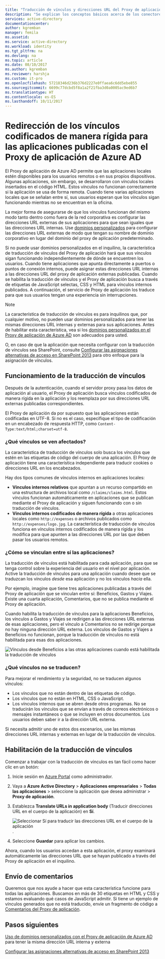 ```yaml
---
title: "Traducción de vínculos y direcciones URL del Proxy de aplicación de Azure AD | Microsoft Docs"
description: "Se explican los conceptos básicos acerca de los conectores del Proxy de aplicación de Azure AD."
services: active-directory
documentationcenter: 
author: kgremban
manager: femila
ms.assetid: 
ms.service: active-directory
ms.workload: identity
ms.tgt_pltfrm: na
ms.devlang: na
ms.topic: article
ms.date: 08/10/2017
ms.author: kgremban
ms.reviewer: harshja
ms.custom: it-pro
ms.openlocfilehash: 57218346d236b376d2227e0ffaea6c6dd5ebe855
ms.sourcegitcommit: 6699c77dcbd5f8a1a2f21fba3d0a0005ac9ed6b7
ms.translationtype: HT
ms.contentlocale: es-ES
ms.lasthandoff: 10/11/2017
---
```

# <a name="redirect-hardcoded-links-for-apps-published-with-azure-ad-application-proxy"></a>Redirección de los vínculos codificados de manera rígida para las aplicaciones publicadas con el Proxy de aplicación de Azure AD

El Proxy de aplicación de Azure AD permite que las aplicaciones locales estén disponibles para los usuarios remotos o en sus propios dispositivos. Algunas aplicaciones, sin embargo, se desarrollaron con vínculos locales insertados en el código HTML. Estos vínculos no funcionan correctamente si la aplicación se usa de forma remota. Cuando tiene varias aplicaciones locales que se señalan entre sí, sus usuarios esperan que los vínculos sigan funcionando mientras no se encuentran en la oficina. 

La mejor forma de asegurarse de que los vínculos funcionan del mismo modo tanto dentro como fuera de la red corporativa es configurar las direcciones URL externas de sus aplicaciones para que sean iguales que las direcciones URL internas. Use [dominios personalizados](active-directory-application-proxy-custom-domains.md) para configurar las direcciones URL externas de modo que tengan su nombre de dominio corporativo en lugar del dominio del proxy de aplicación predeterminado.

Si no puede usar dominios personalizados en el inquilino, la característica de traducción de vínculos del Proxy de aplicación hará que sus vínculos sigan funcionando independientemente de dónde se encuentren los usuarios. Cuando tiene aplicaciones que apunta directamente a puertos o puntos de conexión internos, puede asignar estas direcciones URL internas a las direcciones URL del proxy de aplicación externas publicadas. Cuando se habilita la traducción de vínculos y el Proxy de aplicación busca a través de etiquetas de JavaScript selectas, CSS y HTML para vínculos internos publicados. A continuación, el servicio de Proxy de aplicación los traduce para que sus usuarios tengan una experiencia sin interrupciones.

>[!NOTE]
>La característica de traducción de vínculos es para inquilinos que, por cualquier motivo, no pueden usar dominios personalizados para tener las mismas direcciones URL internas y externas para sus aplicaciones. Antes de habilitar esta característica, vea si los [dominios personalizados en el Proxy de aplicación de Azure AD](active-directory-application-proxy-custom-domains.md) son adecuados para usted.
>
>O, en caso de que la aplicación que necesita configurar con la traducción de vínculos sea SharePoint, consulte [Configurar las asignaciones alternativas de acceso en SharePoint 2013](https://technet.microsoft.com/library/cc263208.aspx) para otro enfoque para la asignación de vínculos.

## <a name="how-link-translation-works"></a>Funcionamiento de la traducción de vínculos

Después de la autenticación, cuando el servidor proxy pasa los datos de aplicación al usuario, el Proxy de aplicación busca vínculos codificados de manera rígida en la aplicación y los reemplaza por sus direcciones URL externas publicadas correspondientes.

El Proxy de aplicación da por supuesto que las aplicaciones están codificadas en UTF-8. Si no es el caso, especifique el tipo de codificación en un encabezado de respuesta HTTP, como `Content-Type:text/html;charset=utf-8`.

### <a name="which-links-are-affected"></a>¿Qué vínculos se ven afectados?

La característica de traducción de vínculos solo busca los vínculos que estén en las etiquetas de código del cuerpo de una aplicación. El Proxy de aplicación tiene una característica independiente para traducir cookies o direcciones URL en los encabezados. 

Hay dos tipos comunes de vínculos internos en aplicaciones locales:

- **Vínculos internos relativos** que apuntan a un recurso compartido en una estructura de archivos local como `/claims/claims.html`. Estos vínculos funcionan automáticamente en aplicaciones que se publican mediante el Proxy de aplicación y siguen funcionando con o sin traducción de vínculos. 
- **Vínculos internos codificados de manera rígida** a otras aplicaciones locales como `http://expenses` o archivos publicados como `http://expenses/logo.jpg`. La característica de traducción de vínculos funciona en vínculos internos codificados de manera rígida y los modifica para que apunten a las direcciones URL por las que deben pasar los usuarios remotos.

### <a name="how-do-apps-link-to-each-other"></a>¿Cómo se vinculan entre sí las aplicaciones?

La traducción de vínculos está habilitada para cada aplicación, para que se tenga control sobre la experiencia del usuario en el nivel por aplicación. Active la traducción de vínculos para una aplicación cuando desee que se traduzcan los vínculos *desde* esa aplicación y no los vínculos *hacia* ella. 

Por ejemplo, imagine que tiene tres aplicaciones publicadas a través del Proxy de aplicación que se vinculan entre sí: Beneficios, Gastos y Viajes. Existe una cuarta aplicación, Comentarios, que no se publica mediante el Proxy de aplicación.

Cuando habilita la traducción de vínculos para la aplicaciones Beneficios, los vínculos a Gastos y Viajes se redirigen a las direcciones URL externas de esas aplicaciones, pero el vínculo a Comentarios no se redirige porque no hay ninguna dirección URL externa. Los vínculos de Gastos y Viajes a Beneficios no funcionan, porque la traducción de vínculos no está habilitada para esas dos aplicaciones.

![Vínculos desde Beneficios a las otras aplicaciones cuando está habilitada la traducción de vínculos](./media/application-proxy-link-translation/one_app.png)

### <a name="which-links-arent-translated"></a>¿Qué vínculos no se traducen?

Para mejorar el rendimiento y la seguridad, no se traducen algunos vínculos:

- Los vínculos que no están dentro de las etiquetas de código. 
- Los vínculos que no están en HTML, CSS o JavaScript. 
- Los vínculos internos que se abren desde otros programas. No se traducirán los vínculos que se envían a través de correos electrónicos o mensajes instantáneos o que se incluyen en otros documentos. Los usuarios deben saber ir a la dirección URL externa.

Si necesita admitir uno de estos dos escenarios, use las mismas direcciones URL internas y externas en lugar de la traducción de vínculos.  

## <a name="enable-link-translation"></a>Habilitación de la traducción de vínculos

Comenzar a trabajar con la traducción de vínculos es tan fácil como hacer clic en un botón:

1. Inicie sesión en [Azure Portal](https://portal.azure.com) como administrador.
2. Vaya a **Azure Active Directory** > **Aplicaciones empresariales** > **Todas las aplicaciones** > seleccione la aplicación que desea administrar > **Proxy de aplicación**.
3. Establezca **Translate URLs in application body** (Traducir direcciones URL en el cuerpo de la aplicación) en **Sí**.

   ![Seleccionar Sí para traducir las direcciones URL en el cuerpo de la aplicación](./media/application-proxy-link-translation/select_yes.png).
4. Seleccione **Guardar** para aplicar los cambios.

Ahora, cuando los usuarios accedan a esta aplicación, el proxy examinará automáticamente las direcciones URL que se hayan publicado a través del Proxy de aplicación en el inquilino.

## <a name="send-feedback"></a>Envío de comentarios

Queremos que nos ayude a hacer que esta característica funcione para todas las aplicaciones. Buscamos en más de 30 etiquetas en HTML y CSS y estamos evaluando qué casos de JavaScript admitir. Si tiene un ejemplo de vínculos generados que no está traducido, envíe un fragmento de código a [Comentarios del Proxy de aplicación](mailto:aadapfeedback@microsoft.com). 

## <a name="next-steps"></a>Pasos siguientes
[Uso de dominios personalizados con el Proxy de aplicación de Azure AD](active-directory-application-proxy-custom-domains.md) para tener la misma dirección URL interna y externa

[Configurar las asignaciones alternativas de acceso en SharePoint 2013](https://technet.microsoft.com/library/cc263208.aspx)
